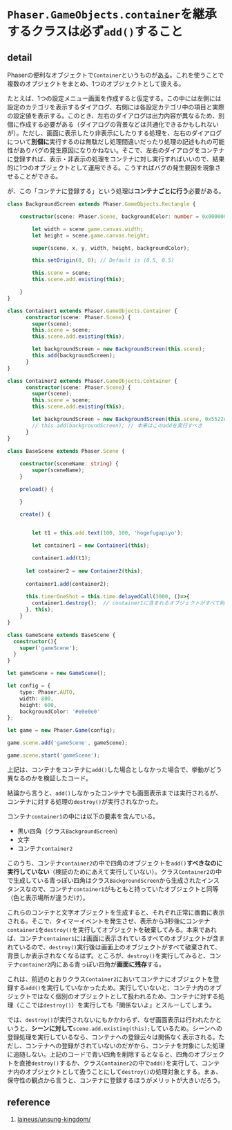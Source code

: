 # `Phaser.GameObjects.container`を継承するクラスは必ず`add()`すること

## detail

Phaserの便利なオブジェクトで`Container`というものが[ある](https://photonstorm.github.io/phaser3-docs/Phaser.GameObjects.Container.html)。これを使うことで複数のオブジェクトをまとめ、1つのオブジェクトとして扱える。

たとえば、1つの設定メニュー画面を作成すると仮定する。この中には左側には設定のカテゴリを表示するダイアログ、右側には各設定カテゴリ中の項目と実際の設定値を表示する。このとき、左右のダイアログは出力内容が異なるため、別個に作成する必要がある（ダイアログの背景などは共通化できるかもしれないが）。ただし、画面に表示したり非表示にしたりする処理を、左右のダイアログについて**別個に**実行するのは無駄だし処理間違いだったり処理の記述もれの可能性がありバグの発生原因になりかねない。そこで、左右のダイアログをコンテナに登録すれば、表示・非表示の処理をコンテナに対し実行すればいいので、結果的に1つのオブジェクトとして運用できる。こうすればバグの発生要因を現象させることができる。

が、この「コンテナに登録する」という処理は**コンテナごとに行う**必要がある。

```typescript
class BackgroundScreen extends Phaser.GameObjects.Rectangle {

    constructor(scene: Phaser.Scene, backgroundColor: number = 0x000000, x: number = 0, y: number = 0) {

        let width = scene.game.canvas.width;
        let height = scene.game.canvas.height;

        super(scene, x, y, width, height, backgroundColor);

        this.setOrigin(0, 0); // Default is (0.5, 0.5)

        this.scene = scene;
        this.scene.add.existing(this);

    }
}

class Container1 extends Phaser.GameObjects.Container {
      constructor(scene: Phaser.Scene) {
        super(scene);
        this.scene = scene;
        this.scene.add.existing(this);

        let backgroundScreen = new BackgroundScreen(this.scene);
        this.add(backgroundScreen);
      }
}

class Container2 extends Phaser.GameObjects.Container {
      constructor(scene: Phaser.Scene) {
        super(scene);
        this.scene = scene;
        this.scene.add.existing(this);

        let backgroundScreen = new BackgroundScreen(this.scene, 0x5522e1, 200, 200);
        // this.add(backgroundScreen); // 本来はこのaddを実行すべき
      }
}

class BaseScene extends Phaser.Scene {
  
    constructor(sceneName: string) {
        super(sceneName);
    }

    preload() {

    }

    create() {

      
        let t1 = this.add.text(100, 100, 'hogefugapiyo');

        let container1 = new Container1(this);

        container1.add(t1);
      
      let container2 = new Container2(this);
      
      container1.add(container2);
      
      this.timerOneShot = this.time.delayedCall(3000, ()=>{
        container1.destroy();  // container1に含まれるオブジェクトがすべて削除される・・・はずが、コンテナcontainer2だけ残存する
      }, this);
    }
}

class GameScene extends BaseScene {
  constructor(){
    super('gameScene');
  }
}

let gameScene = new GameScene();

let config = {
    type: Phaser.AUTO,
    width: 800,
    height: 600,
    backgroundColor: '#e0e0e0'
};

let game = new Phaser.Game(config);

game.scene.add('gameScene', gameScene);

game.scene.start('gameScene');
```

上記は、コンテナをコンテナに`add()`した場合としなかった場合で、挙動がどう異なるのかを検証したコード。

結論から言うと、`add()`しなかったコンテナでも画面表示までは実行されるが、コンテナに対する処理の`destroy()`が実行されなかった。

コンテナ`container1`の中には以下の要素を含んでいる。

- 黒い四角（クラス`BackgroundScreen`）
- 文字
- コンテナ`container2`

このうち、コンテナ`container2`の中で四角のオブジェクトを`add()`**すべきなのに実行していない**（検証のためにあえて実行していない）。クラス`Container2`の中で生成している青っぽい四角はクラス`BackgroundScreen`から生成されたインスタンスなので、コンテナ`container1`がもともと持っていたオブジェクトと同等（色と表示場所が違うだけ）。

これらのコンテナと文字オブジェクトを生成すると、それぞれ正常に画面に表示される。そこで、タイマーイベントを発生させ、表示から3秒後にコンテナ`container1`を`destroy()`を実行してオブジェクトを破棄してみる。本来であれば、コンテナ`container1`には画面に表示されているすべてのオブジェクトが含まれているので、`destroy()`実行後は画面上のオブジェクトがすべて破棄されて、背景しか表示されなくなるはず。ところが、`destroy()`を実行してみると、コンテナ`container2`内にある青っぽい四角が**画面に残存**する。

これは、前述のとおりクラス`Container2`においてコンテナにオブジェクトを登録する`add()`を実行していなかったため。実行していないと、コンテナ内のオブジェクトではなく個別のオブジェクトとして扱われるため、コンテナに対する処理（ここでは`destroy()`）を実行しても「関係ないよ」とスルーしてしまう。

では、`destroy()`が実行されないにもかかわらず、なぜ画面表示は行われたかというと、**シーンに対して**`scene.add.existing(this);`しているため。シーンへの登録処理を実行しているなら、コンテナへの登録云々は関係なく表示される。ただし、コンテナへの登録がされていないのだがから、コンテナを対象にした処理に追随しない。上記のコードで青い四角を削除するとなると、四角のオブジェクトを直接`destroy()`するか、クラス`Container2`の中で`add()`を実行して、コンテナ内のオブジェクトとして扱うことにして`destroy()`の処理対象とする。まぁ、保守性の観点から言うと、コンテナに登録するほうがメリットが大きいだろう。

## reference

1. [laineus/unsung-kingdom/](https://github.com/laineus/unsung-kingdom/tree/master/src/class)
